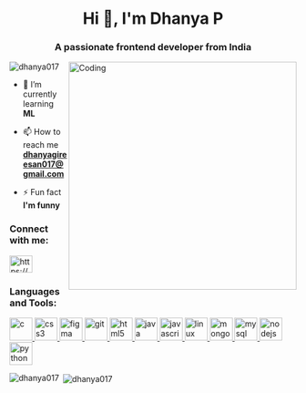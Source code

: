 <h1 align="center">Hi 👋, I'm Dhanya P</h1>
<h3 align="center">A passionate frontend developer from India</h3>
<img align="right" alt="Coding" width="400" src="https://cdn.dribbble.com/users/1059583/screenshots/4171367/coding-freak.gif"/>

<p align="left"> <img src="https://komarev.com/ghpvc/?username=dhanya017&label=Profile%20views&color=0e75b6&style=flat" alt="dhanya017" /> </p>

- 🌱 I’m currently learning **ML**

- 📫 How to reach me **dhanyagireesan017@gmail.com**

- ⚡ Fun fact **I'm funny**

<h3 align="left">Connect with me:</h3>
<p align="left">
<a href="https://linkedin.com/in/https://www.linkedin.com/in/dhanya-p-70a495214" target="blank"><img align="center" src="https://sguru.org/wp-content/uploads/2018/02/linkedin-logo-hd-png-3.png" alt="https://www.linkedin.com/in/dhanya-p-70a495214" height="30" width="40" /></a>
</p>

<h3 align="left">Languages and Tools:</h3>
<p align="left"> <a href="https://blog.getbootstrap.com/assets/brand/bootstrap-logo-shadow.png" alt="bootstrap" width="40" height="40"/> </a> <a href="https://www.cprogramming.com/" target="_blank" rel="noreferrer"> <img src="https://www.pngkit.com/png/detail/101-1010012_c-programming-icon-c-programming-language-logo.png" alt="c" width="40" height="40"/> </a> <a href="https://www.w3schools.com/css/" target="_blank" rel="noreferrer"> <img src="https://www.kindpng.com/picc/m/464-4640184_css3-png-download-css-icon-transparent-png.png" alt="css3" width="40" height="40"/> </a> <a href="https://www.figma.com/" target="_blank" rel="noreferrer"> <img src="https://www.vectorlogo.zone/logos/figma/figma-icon.svg" alt="figma" width="40" height="40"/> </a> <a href="https://git-scm.com/" target="_blank" rel="noreferrer"> 
<img src="https://www.vectorlogo.zone/logos/git-scm/git-scm-icon.svg" alt="git" width="40" height="40"/> </a> <a href="https://www.w3.org/html/" target="_blank" rel="noreferrer"> <img src="https://www.logolynx.com/images/logolynx/4f/4fc5eb035a93e267c23a909f21a87f5e.png" alt="html5" width="40" height="40"/> </a> <a href="https://www.java.com" target="_blank" rel="noreferrer"> <img src="https://icon-library.com/images/java-icon-png/java-icon-png-15.jpg" alt="java" width="40" height="40"/> </a> <a href="https://developer.mozilla.org/en-US/docs/Web/JavaScript" target="_blank" rel="noreferrer"> <img src="https://www.training-dev.fr/Img/Category/Js.png" alt="javascript" width="40" height="40"/> </a> <a href="https://www.linux.org/" target="_blank" rel="noreferrer"> <img src="https://www.freeiconspng.com/thumbs/linux-icon/linux-icon-19.png" alt="linux" width="40" height="40"/> </a> <a href="https://www.mongodb.com/" target="_blank" rel="noreferrer">
 <img src="https://pluspng.com/img-png/mongodb-png--770.png" alt="mongodb" width="40" height="40"/> </a> <a href="https://www.mysql.com/" target="_blank" rel="noreferrer"> <img src="https://www.icone-png.com/png/53/53389.png" alt="mysql" width="40" height="40"/> </a> <a href="https://nodejs.org" target="_blank" rel="noreferrer"> <img src="https://logospng.org/wp-content/uploads/node-js.png" alt="nodejs" width="40" height="40"/> </a> <a href="https://www.python.org" target="_blank" rel="noreferrer"> <img src="https://i0.wp.com/tinkercademy.com/wp-content/uploads/2018/04/python-icon.png?ssl=1" alt="python" width="40" height="40"/> </a> </p>

<p><img align="left" src="https://github-readme-stats.vercel.app/api/top-langs?username=dhanya017&show_icons=true&locale=en&layout=compact" alt="dhanya017" /></p>

<p>&nbsp;<img align="center" src="https://github-readme-stats.vercel.app/api?username=dhanya017&show_icons=true&locale=en" alt="dhanya017" /></p>
